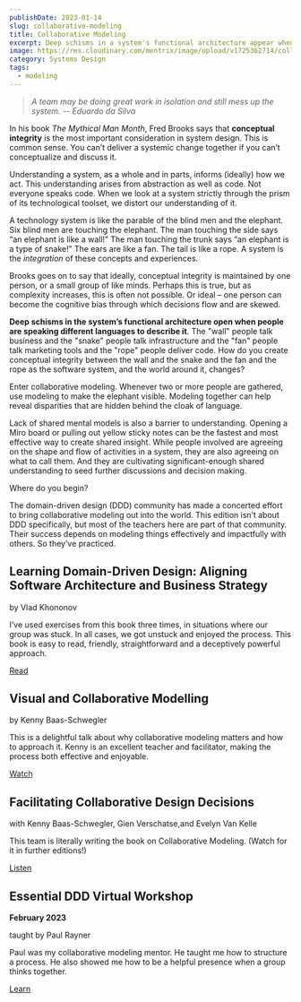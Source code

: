 ```yaml
---
publishDate: 2023-01-14
slug: collaborative-modeling
title: Collaborative Modeling
excerpt: Deep schisms in a system's functional architecture appear when people can't create shared understanding. Collaborative modeling helps.
image: https://res.cloudinary.com/mentrix/image/upload/v1725362714/collab-modeling_zmstw9.jpg
category: Systems Design
tags: 
  - modeling
---
```

>_A team may be doing great work in isolation and still mess up the system._
>_-- Eduardo da Silva_

In his book _The Mythical Man Month_, Fred Brooks says that **conceptual integrity** is the most important consideration in system design. This is common sense. You can’t deliver a systemic change together if you can’t conceptualize and discuss it.

Understanding a system, as a whole and in parts, informs (ideally) how we act. This understanding arises from abstraction as well as code. Not everyone speaks code. When we look at a system strictly through the prism of its technological toolset, we distort our understanding of it.

A technology system is like the parable of the blind men and the elephant. Six blind men are touching the elephant. The man touching the side says “an elephant is like a wall!” The man touching the trunk says “an elephant is a type of snake!” The ears are like a fan. The tail is like a rope. A system is the _integration_ of these concepts and experiences.

Brooks goes on to say that ideally, conceptual integrity is maintained by one person, or a small group of like minds. Perhaps this is true, but as complexity increases, this is often not possible. Or ideal – one person can become the cognitive bias through which decisions flow and are skewed.

**Deep schisms in the system’s functional architecture open when people are speaking different languages to describe it**. The "wall" people talk business and the "snake" people talk infrastructure and the "fan" people talk marketing tools and the "rope" people deliver code. How do you create conceptual integrity between the wall and the snake and the fan and the rope as the software system, and the world around it, changes?

Enter collaborative modeling. Whenever two or more people are gathered, use modeling to make the elephant visible. Modeling together can help reveal disparities that are hidden behind the cloak of language.

Lack of shared mental models is also a barrier to understanding. Opening a Miro board or pulling out yellow sticky notes can be the fastest and most effective way to create shared insight. While people involved are agreeing on the shape and flow of activities in a system, they are also agreeing on what to call them. And they are cultivating significant-enough shared understanding to seed further discussions and decision making.

Where do you begin?

The domain-driven design (DDD) community has made a concerted effort to bring collaborative modeling out into the world. This edition isn’t about DDD specifically, but most of the teachers here are part of that community. Their success depends on modeling things effectively and impactfully with others. So they’ve practiced.

## Learning Domain-Driven Design: Aligning Software Architecture and Business Strategy

by Vlad Khononov

I’ve used exercises from this book three times, in situations where our group was stuck. In all cases, we got unstuck and enjoyed the process. This book is easy to read, friendly, straightforward and a deceptively powerful approach.

[Read](https://bookshop.org/a/86792/9781098100131)

## Visual and Collaborative Modelling

by Kenny Baas-Schwegler

This is a delightful talk about why collaborative modeling matters and how to approach it. Kenny is an excellent teacher and facilitator, making the process both effective and enjoyable.

[Watch](https://www.youtube.com/watch?v=5RrEzJM5bdw)

## Facilitating Collaborative Design Decisions

with Kenny Baas-Schwegler, Gien Verschatse,and Evelyn Van Kelle

This team is literally writing the book on Collaborative Modeling. (Watch for it in further editions!)

[Listen](https://www.youtube.com/watch?v=p3sSX529Zec)

## Essential DDD Virtual Workshop

**February 2023**

taught by Paul Rayner

Paul was my collaborative modeling mentor. He taught me how to structure a process. He also showed me how to be a helpful presence when a group thinks together.

[Learn](https://ti.to/EDDD/essential-ddd-virtual-workshop-feb-2023)

